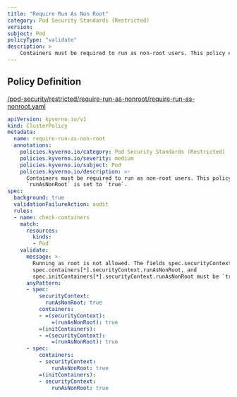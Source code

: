 ```yaml
---
title: "Require Run As Non Root"
category: Pod Security Standards (Restricted)
version: 
subject: Pod
policyType: "validate"
description: >
    Containers must be required to run as non-root users. This policy ensures `runAsNonRoot` is set to `true`.
---
```


## Policy Definition
<a href="https://github.com/kyverno/policies/raw/main//pod-security/restricted/require-run-as-nonroot/require-run-as-nonroot.yaml" target="-blank">/pod-security/restricted/require-run-as-nonroot/require-run-as-nonroot.yaml</a>

```yaml
apiVersion: kyverno.io/v1
kind: ClusterPolicy
metadata:
  name: require-run-as-non-root
  annotations:
    policies.kyverno.io/category: Pod Security Standards (Restricted)
    policies.kyverno.io/severity: medium
    policies.kyverno.io/subject: Pod
    policies.kyverno.io/description: >-
      Containers must be required to run as non-root users. This policy ensures
      `runAsNonRoot` is set to `true`.
spec:
  background: true
  validationFailureAction: audit
  rules:
  - name: check-containers
    match:
      resources:
        kinds:
        - Pod
    validate:
      message: >-
        Running as root is not allowed. The fields spec.securityContext.runAsNonRoot,
        spec.containers[*].securityContext.runAsNonRoot, and
        spec.initContainers[*].securityContext.runAsNonRoot must be `true`.
      anyPattern:
      - spec:
          securityContext:
            runAsNonRoot: true
          containers:
          - =(securityContext):
              =(runAsNonRoot): true
          =(initContainers):
          - =(securityContext):
              =(runAsNonRoot): true              
      - spec:
          containers:
          - securityContext:
              runAsNonRoot: true
          =(initContainers):
          - securityContext:
              runAsNonRoot: true         

```
